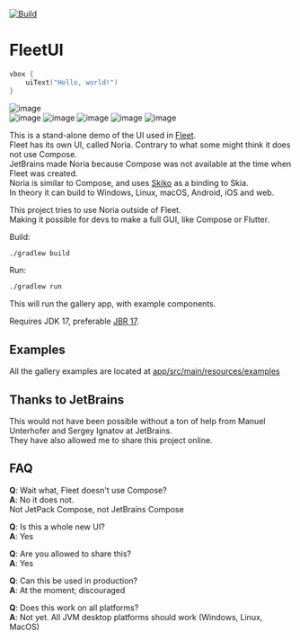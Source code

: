 [![Build](https://github.com/eirikb/FleetUI/actions/workflows/build.yml/badge.svg)](https://github.com/eirikb/FleetUI/actions/workflows/build.yml)

# FleetUI

```kotlin
vbox {
    uiText("Hello, world!")
}
```

![image](https://user-images.githubusercontent.com/241706/201476692-be4520c9-9cb9-45fa-b556-d2e3fc6de2bb.png)  
![image](https://user-images.githubusercontent.com/241706/201476698-9276d762-0fad-49d5-91ac-c9be41792446.png)
![image](https://user-images.githubusercontent.com/241706/203863492-5eac77af-bba3-4593-8590-33a662c84c45.png)
![image](https://user-images.githubusercontent.com/241706/203863597-e8a4938a-ba94-4833-a4c6-29d41f33158a.png)
![image](https://user-images.githubusercontent.com/241706/203863798-03385dee-246c-4beb-8df2-7de1a80c85eb.png)
![image](https://user-images.githubusercontent.com/241706/203863819-5e09af82-d1fd-475f-9e23-205813e48e2e.png)

This is a stand-alone demo of the UI used in [Fleet](https://www.jetbrains.com/fleet).  
Fleet has its own UI, called Noria. Contrary to what some might think it does not use Compose.  
JetBrains made Noria because Compose was not available at the time when Fleet was created.  
Noria is similar to Compose, and uses [Skiko](https://github.com/JetBrains/skiko) as a binding to Skia.  
In theory it can build to Windows, Linux, macOS, Android, iOS and web.

This project tries to use Noria outside of Fleet.  
Making it possible for devs to make a full GUI, like Compose or Flutter.

Build:

```bash
./gradlew build
```

Run:

```bash
./gradlew run
```

This will run the gallery app, with example components.

Requires JDK 17, preferable [JBR 17](https://github.com/JetBrains/JetBrainsRuntime/releases).

## Examples

All the gallery examples are located
at [app/src/main/resources/examples](https://github.com/eirikb/FleetUI/tree/main/app/src/main/resources/examples)

## Thanks to JetBrains

This would not have been possible without a ton of help from Manuel Unterhofer and Sergey Ignatov at JetBrains.  
They have also allowed me to share this project online.

## FAQ

**Q**: Wait what, Fleet doesn't use Compose?  
**A**: No it does not.  
Not JetPack Compose, not JetBrains Compose

**Q**: Is this a whole new UI?  
**A**: Yes

**Q**: Are you allowed to share this?  
**A**: Yes

**Q**: Can this be used in production?  
**A**: At the moment; discouraged

**Q**: Does this work on all platforms?  
**A**: Not yet. All JVM desktop platforms should work (Windows, Linux, MacOS)
